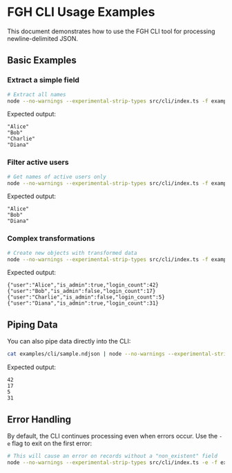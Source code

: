 # FGH CLI Usage Examples

This document demonstrates how to use the FGH CLI tool for processing newline-delimited JSON.

## Basic Examples

### Extract a simple field

```bash
# Extract all names
node --no-warnings --experimental-strip-types src/cli/index.ts -f examples/cli/sample.ndjson '.name'
```

Expected output:
```
"Alice"
"Bob"
"Charlie"
"Diana"
```

### Filter active users

```bash
# Get names of active users only
node --no-warnings --experimental-strip-types src/cli/index.ts -f examples/cli/sample.ndjson 'select(.metadata.active == true) | .name'
```

Expected output:
```
"Alice"
"Bob"
"Diana"
```

### Complex transformations

```bash
# Create new objects with transformed data
node --no-warnings --experimental-strip-types src/cli/index.ts -f examples/cli/sample.ndjson '{user: .name, is_admin: (.roles | contains(["admin"])), login_count: .metadata.login_count}'
```

Expected output:
```
{"user":"Alice","is_admin":true,"login_count":42}
{"user":"Bob","is_admin":false,"login_count":17}
{"user":"Charlie","is_admin":false,"login_count":5}
{"user":"Diana","is_admin":true,"login_count":31}
```

## Piping Data

You can also pipe data directly into the CLI:

```bash
cat examples/cli/sample.ndjson | node --no-warnings --experimental-strip-types src/cli/index.ts '.metadata.login_count'
```

Expected output:
```
42
17
5
31
```

## Error Handling

By default, the CLI continues processing even when errors occur. Use the `-e` flag to exit on the first error:

```bash
# This will cause an error on records without a "non_existent" field
node --no-warnings --experimental-strip-types src/cli/index.ts -e -f examples/cli/sample.ndjson '.non_existent'
```
